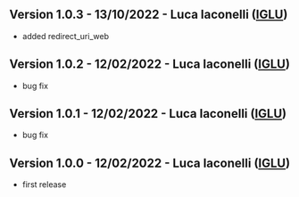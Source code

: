 ## Version 1.0.3 - 13/10/2022 - Luca Iaconelli ([IGLU](https://www.iglu.dev/en/))

- added redirect_uri_web

## Version 1.0.2 - 12/02/2022 - Luca Iaconelli ([IGLU](https://www.iglu.dev/en/))

- bug fix

## Version 1.0.1 - 12/02/2022 - Luca Iaconelli ([IGLU](https://www.iglu.dev/en/))

- bug fix

## Version 1.0.0 - 12/02/2022 - Luca Iaconelli ([IGLU](https://www.iglu.dev/en/))

- first release
